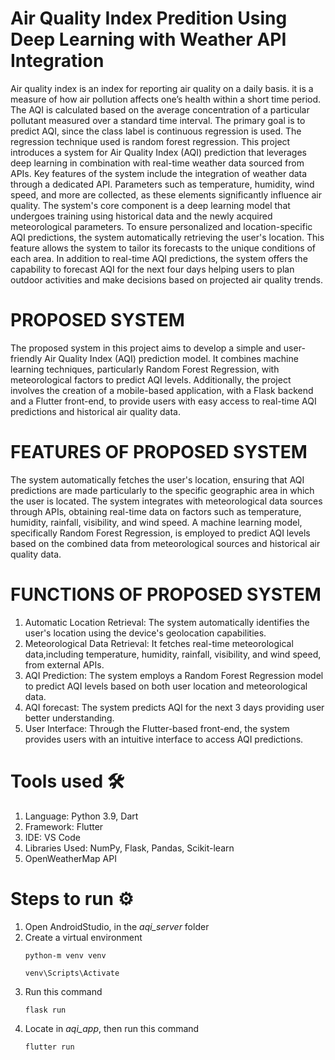 # Air Quality Index Predition Using Deep Learning with Weather API Integration

Air quality index is an index for reporting air quality on a daily basis. it is a measure of how air pollution affects one’s health within a short time period. The AQI is calculated based on the average concentration of a particular pollutant measured over a standard time interval. The primary goal is to predict AQI, since the class label is continuous regression is used. The regression technique used is random forest regression. This project introduces a system for Air Quality Index (AQI) prediction that leverages deep learning in combination with real-time weather data sourced from APIs.  Key features of the system include the integration of weather data through a dedicated API. Parameters such as temperature, humidity, wind speed, and more are collected, as these elements significantly influence air quality. The system's core component is a deep learning model that undergoes training using historical data and the newly acquired meteorological parameters. To ensure personalized and location-specific AQI predictions, the system automatically retrieving the user's location. This feature allows the system to tailor its forecasts to the unique conditions of each area. In addition to real-time AQI predictions, the system offers the capability to forecast AQI for the next four days helping users to plan outdoor activities and make decisions based on projected air quality trends.

# PROPOSED SYSTEM
The proposed system in this project aims to develop a simple and user-friendly Air Quality Index (AQI) prediction model. It combines machine learning techniques, particularly Random Forest Regression, with meteorological factors to predict AQI levels. Additionally, the project involves the creation of a mobile-based application, with a Flask backend and a Flutter front-end, to provide users with easy access to real-time AQI predictions and historical air quality data.

# FEATURES OF PROPOSED SYSTEM
The system automatically fetches the user's location, ensuring that AQI predictions are made particularly to the specific geographic area in which the user is located. The system integrates with meteorological data sources through APIs, obtaining real-time data on factors such as temperature, humidity, rainfall, visibility, and wind speed. A machine learning model, specifically Random Forest Regression, is employed to predict AQI levels based on the combined data from meteorological sources and historical air quality data.

# FUNCTIONS OF PROPOSED SYSTEM
1. Automatic Location Retrieval: The system automatically identifies the user's location using the device's geolocation capabilities.
2.  Meteorological Data Retrieval: It fetches real-time meteorological data,including temperature, humidity, rainfall, visibility, and wind speed, from external APIs.
3.  AQI Prediction: The system employs a Random Forest Regression model to predict AQI levels based on both user location and meteorological data.
4.  AQI forecast: The system predicts AQI for the next 3 days providing user better understanding.
5.  User Interface: Through the Flutter-based front-end, the system provides users with an intuitive interface to access AQI predictions.

# Tools used 🛠️
1. Language: Python 3.9, Dart
2. Framework: Flutter
3. IDE: VS Code
4. Libraries Used: NumPy, Flask, Pandas, Scikit-learn
5. OpenWeatherMap API

# Steps to run ⚙️
1. Open AndroidStudio, in the *aqi_server* folder
2. Create a virtual environment
   ```
   python-m venv venv
   ```
   ```
   venv\Scripts\Activate
   ```
3. Run this command
   ```
   flask run
   ```
4. Locate in *aqi_app*, then run this command
   ```
   flutter run
   ```
